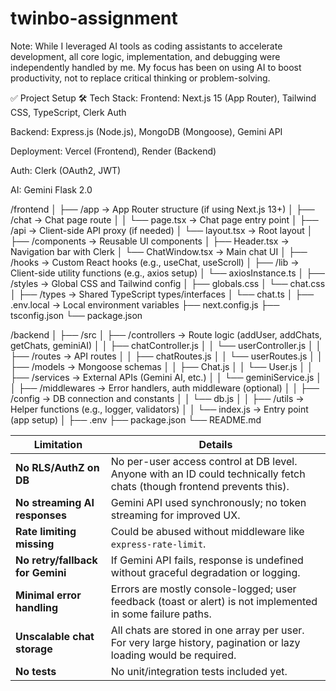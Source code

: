 # twinbo-assignment

Note: While I leveraged AI tools as coding assistants to accelerate development, all core logic, implementation, and debugging were independently handled by me. My focus has been on using AI to boost productivity, not to replace critical thinking or problem-solving.

✅ Project Setup
🛠️ Tech Stack:
Frontend: Next.js 15 (App Router), Tailwind CSS, TypeScript, Clerk Auth

Backend: Express.js (Node.js), MongoDB (Mongoose), Gemini API

Deployment: Vercel (Frontend), Render (Backend)

Auth: Clerk (OAuth2, JWT)

AI: Gemini Flask 2.0


/frontend
│
├── /app                     → App Router structure (if using Next.js 13+)
│   ├── /chat                → Chat page route
│   │   └── page.tsx         → Chat page entry point
│   ├── /api                 → Client-side API proxy (if needed)
│   └── layout.tsx          → Root layout
│
├── /components              → Reusable UI components
│   ├── Header.tsx           → Navigation bar with Clerk
│   └── ChatWindow.tsx       → Main chat UI
│
├── /hooks                  → Custom React hooks (e.g., useChat, useScroll)
│
├── /lib                    → Client-side utility functions (e.g., axios setup)
│   └── axiosInstance.ts
│
├── /styles                 → Global CSS and Tailwind config
│   ├── globals.css
│   └── chat.css
│
├── /types                  → Shared TypeScript types/interfaces
│   └── chat.ts
│
├── .env.local              → Local environment variables
├── next.config.js
├── tsconfig.json
└── package.json





/backend
│
├── /src
│   ├── /controllers         → Route logic (addUser, addChats, getChats, geminiAI)
│   │   ├── chatController.js
│   │   └── userController.js
│
│   ├── /routes              → API routes
│   │   ├── chatRoutes.js
│   │   └── userRoutes.js
│
│   ├── /models              → Mongoose schemas
│   │   ├── Chat.js
│   │   └── User.js
│
│   ├── /services            → External APIs (Gemini AI, etc.)
│   │   └── geminiService.js
│
│   ├── /middlewares         → Error handlers, auth middleware (optional)
│
│   ├── /config              → DB connection and constants
│   │   └── db.js
│
│   ├── /utils               → Helper functions (e.g., logger, validators)
│
│   └── index.js             → Entry point (app setup)
│
├── .env
├── package.json
└── README.md


| Limitation                       | Details                                                                                                                  |
| -------------------------------- | ------------------------------------------------------------------------------------------------------------------------ |
| **No RLS/AuthZ on DB**           | No per-user access control at DB level. Anyone with an ID could technically fetch chats (though frontend prevents this). |
| **No streaming AI responses**    | Gemini API used synchronously; no token streaming for improved UX.                                                       |
| **Rate limiting missing**        | Could be abused without middleware like `express-rate-limit`.                                                            |
| **No retry/fallback for Gemini** | If Gemini API fails, response is undefined without graceful degradation or logging.                                      |
| **Minimal error handling**       | Errors are mostly console-logged; user feedback (toast or alert) is not implemented in some failure paths.               |
| **Unscalable chat storage**      | All chats are stored in one array per user. For very large history, pagination or lazy loading would be required.        |
| **No tests**                     | No unit/integration tests included yet.                                                                                  |





